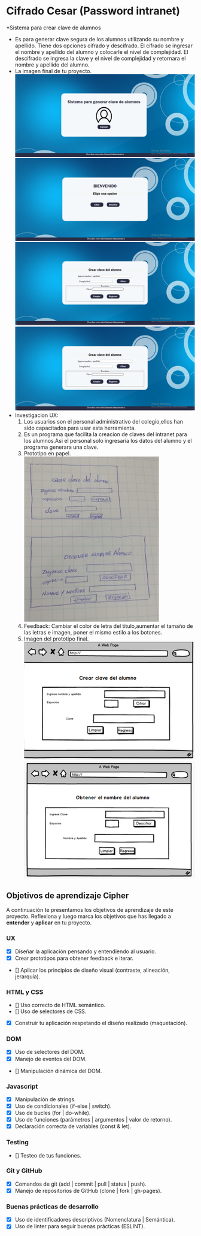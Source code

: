 # Cifrado Cesar (Password intranet)

*Sistema para crear clave de alumnos
* Es para generar clave segura de los alumnos utilizando su nombre y apellido. Tiene dos opciones cifrado y descifrado. El cifrado se ingresar el nombre y apellido del alumno y colocarle el nivel de complejidad. El descifrado se ingresa la clave y el nivel de complejidad y retornara el nombre y apellido del alumno. 
* La imagen final de tu proyecto.
  ![](/imagen/v1.png)
  ![](/imagen/v2.png)
  ![](/imagen/v3.png)
  ![](/imagen/v4.png)
* Investigacion UX:
  1. Los usuarios son el personal administrativo del colegio,ellos han sido capacitados para usar esta herramienta.
  2. Es un programa que facilita la creacion de claves del intranet para los alumnos.Asi el personal solo ingresaria los datos del alumno y el programa generara una clave.
  3. Prototipo en papel.
  ![](/imagen/prototipo.jpg)
  4. Feedback: Cambiar el color de letra del titulo,aumentar el tamaño de las letras e imagen, poner el mismo estilo a los botones.
  5. Imagen del prototipo final.
  ![](/imagen/p3.png)
  ![](/imagen/p4.png)     
  
## Objetivos de aprendizaje Cipher

A continuación te presentamos los objetivos de aprendizaje de este proyecto. Reflexiona y luego marca los objetivos que has llegado a **entender** y **aplicar** en tu proyecto.

### UX

- [X] Diseñar la aplicación pensando y entendiendo al usuario.
- [X] Crear prototipos para obtener feedback e iterar.
- [] Aplicar los principios de diseño visual (contraste, alineación, jerarquía).

### HTML y CSS

- [] Uso correcto de HTML semántico.
- [] Uso de selectores de CSS.
- [X] Construir tu aplicación respetando el diseño realizado (maquetación).

### DOM

- [X] Uso de selectores del DOM.
- [X] Manejo de eventos del DOM.
- [] Manipulación dinámica del DOM.

### Javascript

- [X] Manipulación de strings.
- [X] Uso de condicionales (if-else | switch).
- [X] Uso de bucles (for | do-while).	
- [X] Uso de funciones (parámetros | argumentos | valor de retorno).
- [X] Declaración correcta de variables (const & let).

### Testing
- [] Testeo de tus funciones.

### Git y GitHub
- [X] Comandos de git (add | commit | pull | status | push).
- [X] Manejo de repositorios de GitHub (clone | fork | gh-pages).

### Buenas prácticas de desarrollo
- [X] Uso de identificadores descriptivos (Nomenclatura | Semántica).
- [X] Uso de linter para seguir buenas prácticas (ESLINT).

